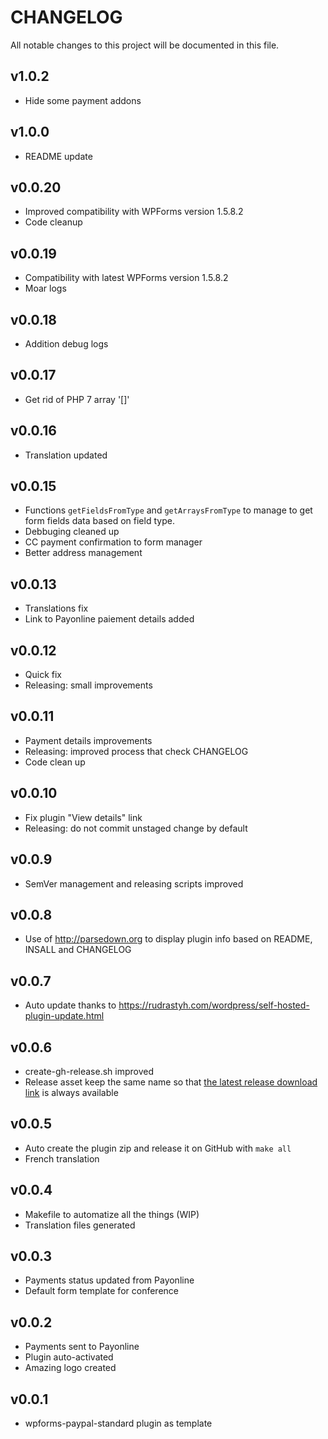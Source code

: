# CHANGELOG

All notable changes to this project will be documented in this file.

## v1.0.2
* Hide some payment addons

## v1.0.0
* README update

## v0.0.20
* Improved compatibility with WPForms version 1.5.8.2
* Code cleanup

## v0.0.19
* Compatibility with latest WPForms version 1.5.8.2
* Moar logs

## v0.0.18
* Addition debug logs

## v0.0.17
* Get rid of PHP 7 array '[]'

## v0.0.16
* Translation updated

## v0.0.15
* Functions `getFieldsFromType` and `getArraysFromType` to manage to get 
  form fields data based on field type.
* Debbuging cleaned up
* CC payment confirmation to form manager
* Better address management

## v0.0.13
* Translations fix
* Link to Payonline paiement details added

## v0.0.12
* Quick fix
* Releasing: small improvements

## v0.0.11
* Payment details improvements
* Releasing: improved process that check CHANGELOG
* Code clean up

## v0.0.10
* Fix plugin "View details" link
* Releasing: do not commit unstaged change by default

## v0.0.9
* SemVer management and releasing scripts improved

## v0.0.8
* Use of http://parsedown.org to display plugin info based on README, INSALL and CHANGELOG

## v0.0.7 
* Auto update thanks to https://rudrastyh.com/wordpress/self-hosted-plugin-update.html

## v0.0.6 
* create-gh-release.sh improved
* Release asset keep the same name so that [the latest release download
link](https://github.com/epfl-idevelop/wpforms-epfl-payonline/releases/latest/download/wpforms-epfl-payonline.zip)
is always available

## v0.0.5
* Auto create the plugin zip and release it on GitHub with `make all`
* French translation

## v0.0.4
* Makefile to automatize all the things (WIP)
* Translation files generated

## v0.0.3
* Payments status updated from Payonline 
* Default form template for conference

## v0.0.2
* Payments sent to Payonline
* Plugin auto-activated
* Amazing logo created

## v0.0.1
* wpforms-paypal-standard plugin as template